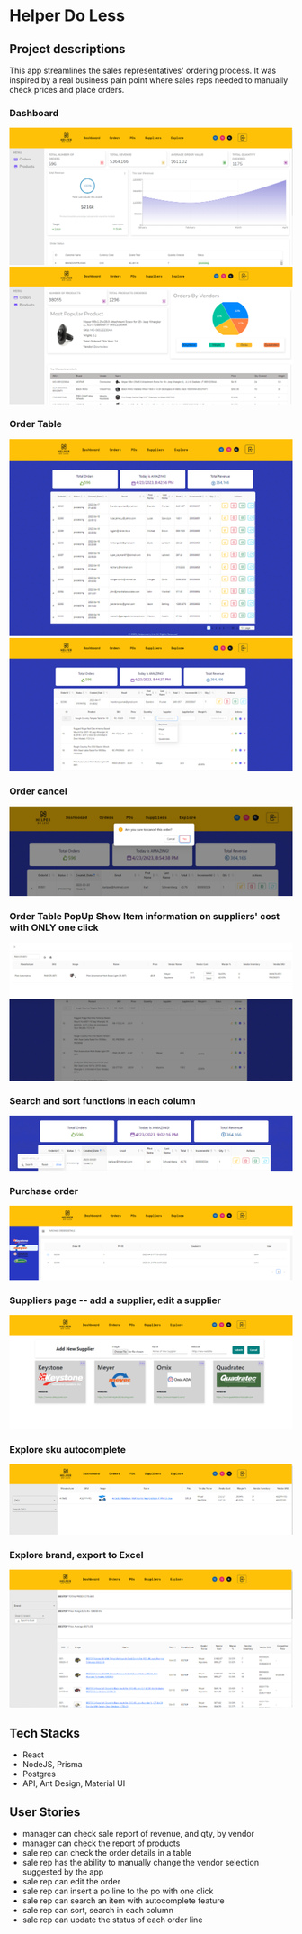 # Helper Do Less

## Project descriptions

This app streamlines the sales representatives' ordering process. It was inspired by a real business pain point where sales reps needed to manually check prices and place orders.

### Dashboard

![dashboard1](frontend/public/dashboard1.png)
![dashboard2](frontend/public/dashboard2.png)

### Order Table

![order table1](frontend/public/ordertable1.png)
![order table2](frontend/public/ordertable2.png)

### Order cancel

![cancel order](frontend/public/cancelorder.png)

### Order Table PopUp Show Item information on suppliers' cost with ONLY one click

![order table3](frontend/public/ordertable3.png)

### Search and sort functions in each column

![sort_search](frontend/public/ordertable_sort_search.png)

### Purchase order

![purchase_order](frontend/public/purchase_order.png)

### Suppliers page -- add a supplier, edit a supplier

![suppliers](frontend/public/suppliers.png)

### Explore sku autocomplete

![explores ku](frontend/public/explore_sku.png)

### Explore brand, export to Excel

![explores brand](frontend/public/explore_brand.png)

## Tech Stacks

- React
- NodeJS, Prisma
- Postgres
- API, Ant Design, Material UI

## User Stories

- manager can check sale report of revenue, and qty, by vendor
- manager can check the report of products
- sale rep can check the order details in a table
- sale rep has the ability to manually change the vendor selection suggested by the app
- sale rep can edit the order
- sale rep can insert a po line to the po with one click
- sale rep can search an item with autocomplete feature
- sale rep can sort, search in each column
- sale rep can update the status of each order line
